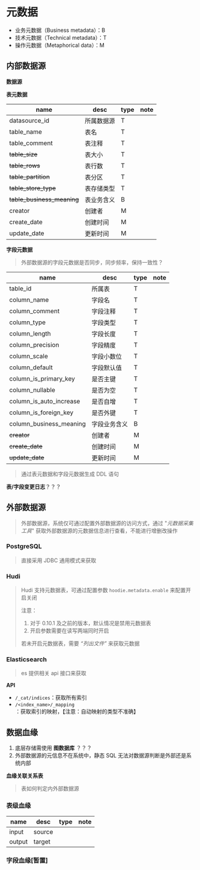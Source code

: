 # 元数据

- 业务元数据（Business metadata）：B
- 技术元数据（Technical metadata）：T
- 操作元数据（Metaphorical data）：M

## 内部数据源

**数据源**

**表元数据**

| name                       | desc   | type | note |
|----------------------------|--------|------|------|
| datasource_id              | 所属数据源  | T    |      |
| table_name                 | 表名     | T    |      |
| table_comment              | 表注释    | T    |      |
| ~~table_size~~             | 表大小    | T    |      |
| ~~table_rows~~             | 表行数    | T    |      |
| ~~table_partition~~        | 表分区    | T    |      |
| ~~table_store_type~~       | 表存储类型  | T    |      |
| ~~table_business_meaning~~ | 表业务含义  | B    |      |
| creator                    | 创建者    | M    |      |
| create_date                | 创建时间   | M    |      |
| update_date                | 更新时间   | M    |      |

**字段元数据**

> 外部数据源的字段元数据是否同步，同步频率，保持一致性？

| name                    | desc   | type | note |
|-------------------------|--------|------|------|
| table_id                | 所属表    | T    |      | 
| column_name             | 字段名    | T    |      |
| column_comment          | 字段注释   | T    |      |
| column_type             | 字段类型   | T    |      |
| column_length           | 字段长度   | T    |      |
| column_precision        | 字段精度   | T    |      |
| column_scale            | 字段小数位  | T    |      |
| column_default          | 字段默认值  | T    |      |
| column_is_primary_key   | 是否主键   | T    |      |
| column_nullable         | 是否为空   | T    |      |
| column_is_auto_increase | 是否自增   | T    |      |
| column_is_foreign_key   | 是否外键   | T    |      |
| column_business_meaning | 字段业务含义 | B    |      |
| ~~creator~~             | 创建者    | M    |      |
| ~~create_date~~         | 创建时间   | M    |      |
| ~~update_date~~         | 更新时间   | M    |      |

> 通过表元数据和字段元数据生成 DDL 语句

**表/字段变更日志**？？？

## 外部数据源

> 外部数据源，系统仅可通过配置外部数据源的访问方式，通过 "_元数据采集工具_" 获取外部数据源的元数据信息进行查看，不能进行增删改操作

### PostgreSQL

> 直接采用 JDBC 通用模式来获取

### Hudi

> Hudi 支持元数据表，可通过配置参数 `hoodie.metadata.enable` 来配置开启关闭
>
> 注意：
> 1. 对于 0.10.1 及之前的版本，默认情况是禁用元数据表
> 2. 开启参数需要在读写两端同时开启
>
> 若未开启元数据表，需要 _“列出文件”_ 来获取元数据

### Elasticsearch

> es 提供相关 api 接口来获取

**API**

- `/_cat/indices`：获取所有索引
- `/<index_name>/_mapping`：获取索引的映射，【注意：自动映射的类型不准确】

## 数据血缘

1. 底层存储需使用 **图数据库** ？？？
2. 外部数据源的元信息不在系统中，静态 SQL 无法对数据源判断是外部还是系统内部

**血缘关联关系表**

> 表如何判定内外部数据源

### 表级血缘

| name   | desc    | type | note |
|--------|---------|------|------|
| input  | source  |      |      |
| output | target  |      |      |

### 字段血缘\[暂置\]